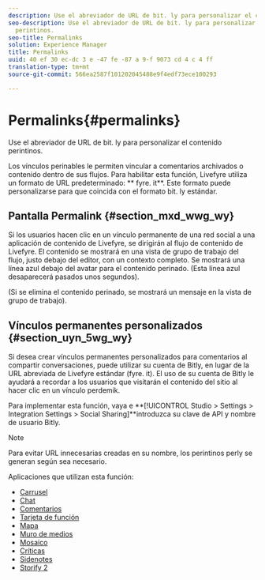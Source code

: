 ```yaml
---
description: Use el abreviador de URL de bit. ly para personalizar el contenido perintinos.
seo-description: Use el abreviador de URL de bit. ly para personalizar el contenido
  perintinos.
seo-title: Permalinks
solution: Experience Manager
title: Permalinks
uuid: 40 ef 30 ec-dc 3 e -47 fe -87 a 9-f 9073 cd 4 c 4 ff
translation-type: tm+mt
source-git-commit: 566ea2587f101202045488e9f4edf73ece100293

---
```



# Permalinks{#permalinks}

Use el abreviador de URL de bit. ly para personalizar el contenido perintinos.

Los vínculos perinables le permiten vincular a comentarios archivados o contenido dentro de sus flujos. Para habilitar esta función, Livefyre utiliza un formato de URL predeterminado: ** fyre. it**. Este formato puede personalizarse para que coincida con el formato bit. ly estándar.

## Pantalla Permalink {#section_mxd_wwg_wy}

Si los usuarios hacen clic en un vínculo permanente de una red social a una aplicación de contenido de Livefyre, se dirigirán al flujo de contenido de Livefyre. El contenido se mostrará en una vista de grupo de trabajo del flujo, justo debajo del editor, con un contexto completo. Se mostrará una línea azul debajo del avatar para el contenido perinado. (Esta línea azul desaparecerá pasados unos segundos).

(Si se elimina el contenido perinado, se mostrará un mensaje en la vista de grupo de trabajo).

## Vínculos permanentes personalizados {#section_uyn_5wg_wy}

Si desea crear vínculos permanentes personalizados para comentarios al compartir conversaciones, puede utilizar su cuenta de Bitly, en lugar de la URL abreviada de Livefyre estándar (fyre. it). El uso de su cuenta de Bitly le ayudará a recordar a los usuarios que visitarán el contenido del sitio al hacer clic en un vínculo perdemik.

Para implementar esta función, vaya e **[!UICONTROL Studio > Settings > Integration Settings > Social Sharing]**introduzca su clave de API y nombre de usuario Bitly.

>[!NOTE]
>
>Para evitar URL innecesarias creadas en su nombre, los perintinos perly se generan según sea necesario.

Aplicaciones que utilizan esta función:

* [Carrusel](/help/using/c-about-apps/c-carousel-app/c-carousel-app.md#c_carousel_app)
* [Chat](/help/using/c-about-apps/c-chat-app/c-chat-app.md#c_chat_app)
* [Comentarios](/help/using/c-about-apps/c-comments/c-comments.md)
* [Tarjeta de función](/help/using/c-about-apps/c-feature-card-app/c-feature-card-app.md#c_feature_card_app)
* [Mapa](/help/using/c-about-apps/c-map-app/c-map-app.md#c_map_app)
* [Muro de medios](/help/using/c-about-apps/c-media-wall-app/c-media-wall-app.md#c_media_wall_app)
* [Mosaico](/help/using/c-about-apps/c-mosaic-app/c-mosaic-app.md#c_mosaic_app)
* [Críticas](/help/using/c-about-apps/c-reviews-app/c-reviews-app.md#c_reviews_app)
* [Sidenotes](/help/using/c-about-apps/c-sidenotes-app/c-sidenotes-app.md#c_sidenotes_app)
* [Storify 2](/help/using/c-about-apps/c-storify2/c-storify2.md#c_storify2)

